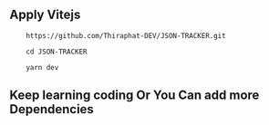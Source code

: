 ## Apply Vitejs 

```
	https://github.com/Thiraphat-DEV/JSON-TRACKER.git
```

```
	cd JSON-TRACKER
```

```
	yarn dev
```

## Keep learning coding Or You Can add more Dependencies 